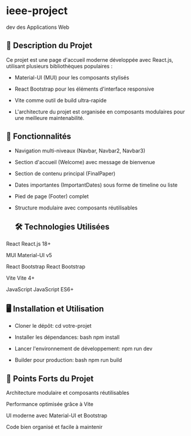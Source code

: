 # ieee-project
 dev des Applications Web
  ## 📌 Description du Projet
Ce projet est une page d'accueil moderne développée avec React.js, utilisant plusieurs bibliothèques populaires :

  * Material-UI (MUI) pour les composants stylisés

  * React Bootstrap pour les éléments d'interface responsive

  * Vite comme outil de build ultra-rapide

  * L'architecture du projet est organisée en composants modulaires pour une meilleure maintenabilité.

  ## 🚀 Fonctionnalités
* Navigation multi-niveaux (Navbar, Navbar2, Navbar3)

* Section d'accueil (Welcome) avec message de bienvenue

* Section de contenu principal (FinalPaper)

* Dates importantes (ImportantDates) sous forme de timeline ou liste

* Pied de page (Footer) complet

* Structure modulaire avec composants réutilisables

  ## 🛠 Technologies Utilisées
React React.js 18+

MUI Material-UI v5

React Bootstrap React Bootstrap

Vite Vite 4+

JavaScript JavaScript ES6+

  ## 🖥 Installation et Utilisation
 * Cloner le dépôt:
cd votre-projet

 * Installer les dépendances:
bash
npm install

 * Lancer l'environnement de développement:
npm run dev

 * Builder pour production:
bash
npm run build

  ## 🌟 Points Forts du Projet
Architecture modulaire et composants réutilisables

Performance optimisée grâce à Vite

UI moderne avec Material-UI et Bootstrap

Code bien organisé et facile à maintenir
